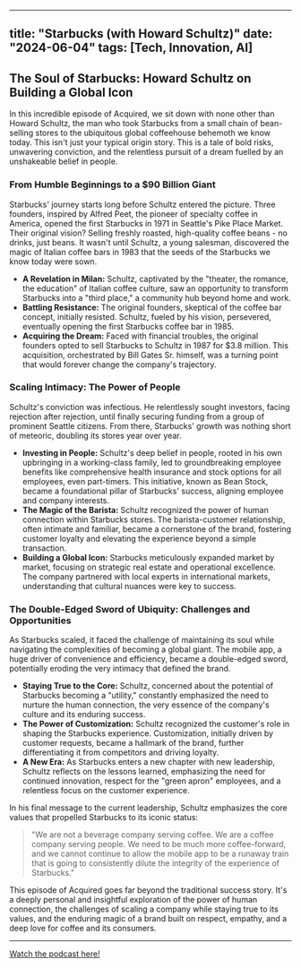 
---
title: "Starbucks (with Howard Schultz)"
date: "2024-06-04"
tags: [Tech, Innovation, AI]
---

## The Soul of Starbucks: Howard Schultz on Building a Global Icon

In this incredible episode of Acquired, we sit down with none other than Howard Schultz, the man who took Starbucks from a small chain of bean-selling stores to the ubiquitous global coffeehouse behemoth we know today. This isn't just your typical origin story. This is a tale of bold risks, unwavering conviction, and the relentless pursuit of a dream fuelled by an unshakeable belief in people.

### From Humble Beginnings to a $90 Billion Giant

Starbucks' journey starts long before Schultz entered the picture. Three founders, inspired by Alfred Peet, the pioneer of specialty coffee in America, opened the first Starbucks in 1971 in Seattle's Pike Place Market.  Their original vision? Selling freshly roasted, high-quality coffee beans - no drinks, just beans. It wasn't until Schultz, a young salesman, discovered the magic of Italian coffee bars in 1983 that the seeds of the Starbucks we know today were sown. 

* **A Revelation in Milan:**  Schultz, captivated by the "theater, the romance, the education" of Italian coffee culture, saw an opportunity to transform Starbucks into a "third place," a community hub beyond home and work. 
* **Battling Resistance:** The original founders, skeptical of the coffee bar concept, initially resisted. Schultz, fueled by his vision, persevered, eventually opening the first Starbucks coffee bar in 1985.
* **Acquiring the Dream:**  Faced with financial troubles, the original founders opted to sell Starbucks to Schultz in 1987 for $3.8 million. This acquisition, orchestrated by Bill Gates Sr. himself, was a turning point that would forever change the company's trajectory. 

### Scaling Intimacy: The Power of People

Schultz's conviction was infectious. He relentlessly sought investors, facing rejection after rejection, until finally securing funding from a group of prominent Seattle citizens. From there, Starbucks' growth was nothing short of meteoric, doubling its stores year over year.  

* **Investing in People:**  Schultz's deep belief in people, rooted in his own upbringing in a working-class family, led to groundbreaking employee benefits like comprehensive health insurance and stock options for all employees, even part-timers. This initiative, known as Bean Stock, became a foundational pillar of Starbucks' success, aligning employee and company interests.
* **The Magic of the Barista:**  Schultz recognized the power of human connection within Starbucks stores. The barista-customer relationship, often intimate and familiar, became a cornerstone of the brand, fostering customer loyalty and elevating the experience beyond a simple transaction. 
* **Building a Global Icon:**  Starbucks meticulously expanded market by market, focusing on strategic real estate and operational excellence. The company partnered with local experts in international markets, understanding that cultural nuances were key to success.  

### The Double-Edged Sword of Ubiquity: Challenges and Opportunities

As Starbucks scaled, it faced the challenge of maintaining its soul while navigating the complexities of becoming a global giant. The mobile app, a huge driver of convenience and efficiency, became a double-edged sword, potentially eroding the very intimacy that defined the brand.

* **Staying True to the Core:**  Schultz, concerned about the potential of Starbucks becoming a "utility," constantly emphasized the need to nurture the human connection, the very essence of the company's culture and its enduring success. 
* **The Power of Customization:** Schultz recognized the customer's role in shaping the Starbucks experience. Customization, initially driven by customer requests, became a hallmark of the brand, further differentiating it from competitors and driving loyalty.
* **A New Era:**  As Starbucks enters a new chapter with new leadership, Schultz reflects on the lessons learned, emphasizing the need for continued innovation, respect for the "green apron" employees, and a relentless focus on the customer experience.

In his final message to the current leadership, Schultz emphasizes the core values that propelled Starbucks to its iconic status:

> "We are not a beverage company serving coffee. We are a coffee company serving people.  We need to be much more coffee-forward, and we cannot continue to allow the mobile app to be a runaway train that is going to consistently dilute the integrity of the experience of Starbucks."

This episode of Acquired goes far beyond the traditional success story. It's a deeply personal and insightful exploration of the power of human connection, the challenges of scaling a company while staying true to its values, and the enduring magic of a brand built on respect, empathy, and a deep love for coffee and its consumers.

---
        




<a href="https://youtube.com/watch?v=A0fvX-wV70Y" target="_blank">Watch the podcast here!</a>
